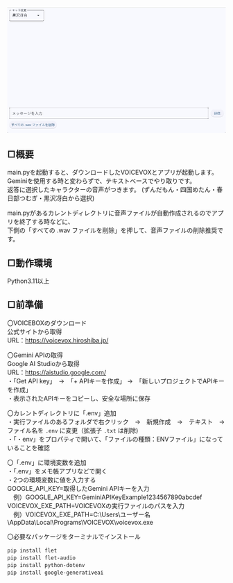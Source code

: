 ![アプリを起動した画像](image.jpg)

## □概要  
main.pyを起動すると、ダウンロードしたVOICEVOXとアプリが起動します。  
Geminiを使用する時と変わらずで、テキストベースでやり取りです。  
返答に選択したキャラクターの音声がつきます。
(ずんだもん・四国めたん・春日部つむぎ・黒沢冴白から選択)

main.pyがあるカレントディレクトリに音声ファイルが自動作成されるのでアプリを終了する時などに、  
下側の「すべての .wav ファイルを削除」を押して、音声ファイルの削除推奨です。

## □動作環境  
Python3.11以上

## □前準備
〇VOICEBOXのダウンロード  
公式サイトから取得  
URL：https://voicevox.hiroshiba.jp/

〇Gemini APIの取得  
Google AI Studioから取得  
URL：https://aistudio.google.com/  
・「Get API key」　→　「+ APIキーを作成」 →　「新しいプロジェクトでAPIキーを作成」  
・表示されたAPIキーをコピーし、安全な場所に保存

〇カレントディレクトリに「.env」追加  
・実行ファイルのあるフォルダで右クリック　→　新規作成　→　テキスト　→　ファイル名を `.env` に変更（拡張子 `.txt` は削除)  
・「・env」をプロパティで開いて、「ファイルの種類：ENVファイル」になっていることを確認

〇「.env」に環境変数を追加  
・「.env」をメモ帳アプリなどで開く  
・2つの環境変数に値を入力する  
GOOGLE_API_KEY=取得したGemini APIキーを入力  
　例）GOOGLE_API_KEY=GeminiAPIKeyExample1234567890abcdef  
VOICEVOX_EXE_PATH=VOICEVOXの実行ファイルのパスを入力  
　例）VOICEVOX_EXE_PATH=C:\Users\ユーザー名\AppData\Local\Programs\VOICEVOX\voicevox.exe

〇必要なパッケージをターミナルでインストール  

```bash
pip install flet
pip install flet-audio
pip install python-dotenv
pip install google-generativeai
```
